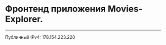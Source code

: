 # Фронтенд приложения Movies-Explorer.  

------------------------- ------------------------- -------------------------  

Публичный IPv4: 178.154.223.220